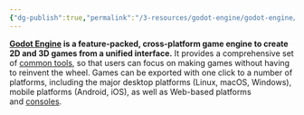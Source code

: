 ```yaml
---
{"dg-publish":true,"permalink":"/3-resources/godot-engine/godot-engine/","pinned":true,"created":"2024-04-14T18:11:00.478+02:00","updated":"2024-04-17T18:39:51.647+02:00"}
---
```



**[Godot Engine](https://godotengine.org/) is a feature-packed, cross-platform game engine to create 2D and 3D games from a unified interface.** It provides a comprehensive set of [common tools](https://godotengine.org/features), so that users can focus on making games without having to reinvent the wheel. Games can be exported with one click to a number of platforms, including the major desktop platforms (Linux, macOS, Windows), mobile platforms (Android, iOS), as well as Web-based platforms and [consoles](https://docs.godotengine.org/en/latest/tutorials/platform/consoles.html).
